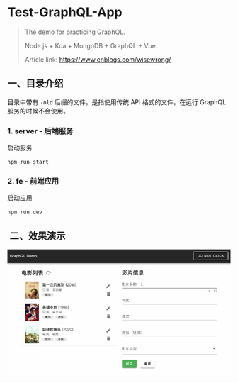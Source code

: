 # Test-GraphQL-App

>The demo for practicing GraphQL.
>
>Node.js + Koa + MongoDB + GraphQL + Vue.
>
>Article link: https://www.cnblogs.com/wisewrong/



## 一、目录介绍

目录中带有 `-old` 后缀的文件，是指使用传统 API 格式的文件，在运行 GraphQL 服务的时候不会使用。

### 1. server - 后端服务

启动服务

```
npm run start
```

### 2. fe - 前端应用

启动应用

```
npm run dev
```



##  二、效果演示

![](https://github.com/wisewrong/Test-GraphQL-App/blob/master/fe/public/demo_1.gif?raw=true)

